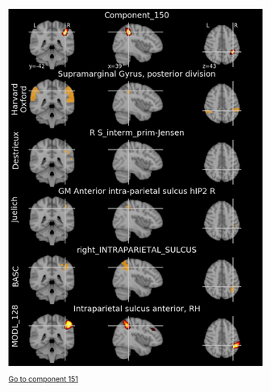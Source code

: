 


![150](preliminary/150.jpg "Component 150")

[Go to component 151](https://parietal-inria.github.io/MODL_atlas/1024/151 "Component 151")